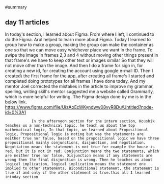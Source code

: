 #summary
## day 11 articles
In today's section, I learned about Figma. From where I left, I continued to do the Figma. Arul helped to learn more about Figma. Today I learned to group how to make a group, making the group can make the container as one so that we can move easy whichever place we want in the frame. To swipe the image in frames 2,3 and 4 without moving other things present in that frame's we have to keep other text or images similar So that they will not move other than the image. And then I do a frame for sign in, for creating a new id, for creating the account using google e-mail ID. Then I created\ the first frame for the app, after creating all frame's I started and completed doing prototypes for all frames I have done today. And my mentor Joel corrected the mistakes in the article to improve my grammar, spelling, writing skill's mentor suggested me a website called Grammarly, which is more helpful for writing. The Figma design done by me is in the below link.
     https://www.figma.com/file/UizAoEcWKyndww08vyR8Du/Untitled?node-id=0%3A1

                In the afternoon section for the intern section, Koushik teaches us a non-technical topic. he teach us about the top mathematical logic, In that topic, we learned about Propositional logic, Propositional logic is noting but was the statements are neither true nor false, based on the propositional logic we have three propositional mainly conjunctions, disjunction, and negotiation. Negotiation means the statement is not true for example the house is red, but it is not in red. Conjunction means the two statements, which are neither true nor false. Disjunction means if any statements are wrong then the final disjunction is wrong. Then he teaches us about logical implication, logical implication means the statement one implied to other statements. Biconditional statement, the statement is true if and only if the other statement is true.this all I learned intoday section
